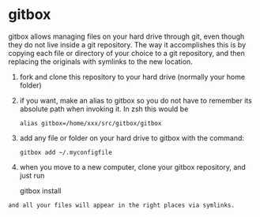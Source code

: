 gitbox
======

gitbox allows managing files on your hard drive through git, even though they
do not live inside a git repository. The way it accomplishes this is by
copying each file or directory of your choice to a git repository, and then
replacing the originals with symlinks to the new location.

1.   fork and clone this repository to your hard drive (normally your home folder)

2.   if you want, make an alias to gitbox so you do not have to remember its
     absolute path when invoking it. In zsh this would be

         alias gitbox=/home/xxx/src/gitbox/gitbox

3.   add any file or folder on your hard drive to gitbox with the command:

         gitbox add ~/.myconfigfile

4.   when you move to a new computer, clone your gitbox repository, and just run

        gitbox install

    and all your files will appear in the right places via symlinks.
